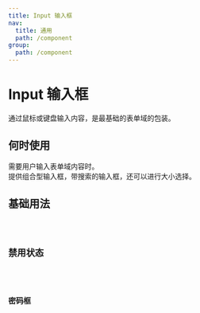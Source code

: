 ```yaml
---
title: Input 输入框
nav:
  title: 通用
  path: /component
group:
  path: /component
---
```


# Input 输入框

通过鼠标或键盘输入内容，是最基础的表单域的包装。

## 何时使用

需要用户输入表单域内容时。</br> 提供组合型输入框，带搜索的输入框，还可以进行大小选择。

## 基础用法

 <code src='./demo/index1.tsx' />

## 禁用状态

<code src='./demo/index2.tsx' />

## 密码框

<code src='./demo/index3.tsx' />

<API>
